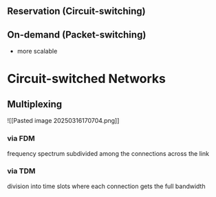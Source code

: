 ## Reservation (Circuit-switching)

## On-demand (Packet-switching)
- more scalable 

# Circuit-switched Networks
## Multiplexing
![[Pasted image 20250316170704.png]]
### via FDM
frequency spectrum subdivided among the connections across the link 
### via TDM
division into time slots where each connection gets the full bandwidth
